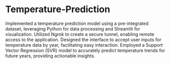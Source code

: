 # Temperature-Prediction

Implemented a temperature prediction model using a pre-integrated dataset, leveraging Python for data processing and Streamlit for visualization.
Utilized Ngrok to create a secure tunnel, enabling remote access to the application.
Designed the interface to accept user inputs for temperature data by year, facilitating easy interaction.
Employed a Support Vector Regression (SVR) model to accurately predict temperature trends for future years, providing actionable insights.

